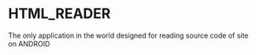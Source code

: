 # HTML_READER
The only application in the world designed for reading source code of site on ANDROID 
